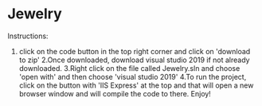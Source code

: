 # Jewelry

Instructions:
1. click on the code button in the top right corner and click on 'download to zip'
2.Once downloaded, download visual studio 2019 if not already downloaded.
3.Right click on the file called Jewelry.sln and choose 'open with' and then choose 'visual studio 2019'
4.To run the project, click on the button with 'IIS Express' at the top and that will open a new browser window and will compile the code to there.
Enjoy!
